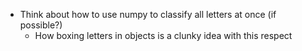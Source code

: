 - Think about how to use numpy to classify all letters at once (if possible?)
  - How boxing letters in objects is a clunky idea with this respect
